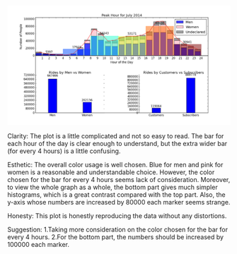 ![Alt text](amp914.png)

Clarity:
The plot is a little complicated and not so easy to read. The bar for each hour of the day is clear enough to understand, but the extra wider bar (for every 4 hours) is a little confusing.

Esthetic:
The overall color usage is well chosen. Blue for men and pink for women is a reasonable and understandable choice. However, the color chosen for the bar for every 4 hours seems lack of consideration. Moreover, to view the whole graph as a whole, the bottom part gives much simpler histograms, which is a great contrast compared with the top part. Also, the y-axis whose numbers are increased by 80000 each marker seems strange.

Honesty:
This plot is honestly reproducing the data without any distortions.

Suggestion:
1.Taking more consideration on the color chosen for the bar for every 4 hours.
2.For the bottom part, the numbers should be increased by 100000 each marker.

